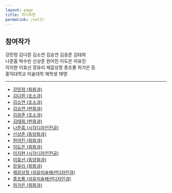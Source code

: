 ```yaml
---
layout: page
title: 자기추천
permalink: /self/
---
```



## 참여작가
강민정 김다흰 김소연 김승연 김응준 김태희  
나준흠 박수빈 신상준 원어진 이도은 이유진  
이지현 이효선 장유리 제갈상정 종조룡 허가은 등  
홍익대학교 미술대학 재학생 18명  

--------------------------------------

- [강민정 (회화과)](/self/강민정)  
- [김다흰 (조소과)](/self/김다흰)  
- [김소연 (조소과)](/self/김소연)  
- [김승연 (판화과)](/self/김승연)  
- [김응준 (조소과)](/self/김응준)  
- [김태희 (판화과)](/self/김태희)  
- [나준흠 (시각디자인전공)](/self/나준흠)   
- [신상준 (동양화과)](/self/신상준)  
- [원어진 (회화과)](/self/원어진)  
- [이도은 (회화과)](/self/이도은)  
- [이지현 (시각디자인전공)](/self/이지현)  
- [이효선 (동양화과)](/self/이효선)  
- [장유리 (회화과)](/self/장유리)   
- [제갈상정 (섬유미술패션디자인과)](/self/제갈상정)  
- [종조룡 (섬유미술패션디자인과)](/self/종조룡)  
- [허가은 (회화과)](/self/허가은)  
